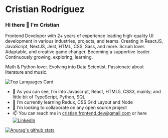 <h1> Cristian Rodríguez </h1>


### Hi there 👋 I'm Cristian

Frontend Developer with 2+ years of experience leading high-quality UI development in various industries, projects, and teams. Creating in ReactJS, JavaScript, NextJS, Jest, HTML, CSS, Sass, and more. Scrum lover.
Adaptable, and creative game changer. Becoming a supportive leader. Continuously growing, exploring, learning.

Math & Python lover. Evolving into Data Scientist. Passionate about literature and music.

![Top Languages Card](https://github-readme-stats.vercel.app/api/top-langs/?username=criistianrod&theme=react&layout=compact)

- 🔭 As you can see, I’m into Javascript, React, HTML5, CSS3, mainly; and little bit of TypeScript, Python, SQL
- 🌱 I’m currently learning Redux, CSS Grid Layout and Node
- 👯 I’m looking to collaborate on any open source project
- 📫 You can reach me in cristian.frontend.dev@gmail.com or here  [![LinkedIn](https://img.shields.io/badge/LinkedIn-0077B5?style=for-the-badge&logo=linkedin&logoColor=white)](https://www.linkedin.com/in/cristian-rodr%C3%ADguez-713bb3173/)


[![Anurag's github stats](https://github-readme-stats.vercel.app/api?username=criistianrod&theme=react)](https://github.com/anuraghazra/github-readme-stats)


<!--
**CriistianRod/criistianrod** is a ✨ _special_ ✨ repository because its `README.md` (this file) appears on your GitHub profile.
Here are some ideas to get you started:
-->

<!--
- 🤔 I’m looking for help with ...
- 💬 Ask me about ...
- 😄 Pronouns: ...
- ⚡ Fun fact: ...
-->
